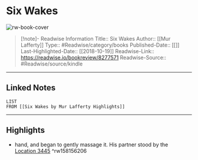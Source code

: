 # Six Wakes

![rw-book-cover](https://images-na.ssl-images-amazon.com/images/I/418ru5OmuCL._SL200_.jpg)
<br>
>[!note]- Readwise Information
>Title:: Six Wakes
>Author:: [[Mur Lafferty]]
>Type:: #Readwise/category/books
>Published-Date:: [[]]
>Last-Highlighted-Date:: [[2018-10-19]]
>Readwise-Link:: https://readwise.io/bookreview/8277571
>Readwise-Source:: #Readwise/source/kindle
--- 

## Linked Notes
```dataview
LIST
FROM [[Six Wakes by Mur Lafferty Highlights]]
```

---

## Highlights
- hand, and began to gently massage it. His partner stood by the [Location 3445](https://readwise.io/open/158156206) ^rw158156206
